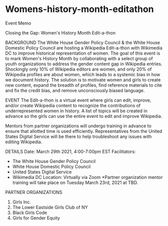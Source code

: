 # Womens-history-month-editathon

 
Event Memo

Closing the Gap: Women's History Month Edit-a-thon

BACKGROUND
The White House Gender Policy Council & the White House Domestic Policy Council are hosting a Wikipedia Edit-a-thon with Wikimedia DC to improve historical representation of women. The goal of this event is to mark Women's History Month by collaborating with a select group of youth organizations to address the gender content gap in Wikipedia entries. Shockingly only 10% of Wikipedia editors are women, and only 20% of Wikipedia profiles are about women, which leads to a systemic bias in how we document history. The solution is to motivate women and girls to create new content, expand the breadth of profiles, find reference materials to cite and fix the credit bias, and remove unconsciously biased language.

EVENT
The Edit-a-thon is a virtual event where girls can edit, improve, and/or create Wikipedia content to recognize the contributions of underrepresented women in history. A list of topics will be created in advance so the girls can use the entire event to edit and improve Wikipedia. 

Mentors from partner organizations will undergo training in advance to ensure that allotted time is used efficiently. Representatives from the United States Digital Service will be there to help troubleshoot any issues with editing Wikipedia.

DETAILS
Date: March 29th 2021, 4:00-7:00pm EST
Facilitators:
- The White House Gender Policy Council
- White House Domestic Policy Council
- United States Digital Service
- Wikimedia DC
Location: Virtually via Zoom
*Partner organization mentor training will take place on Tuesday March 23rd, 2021 at TBD.

PARTNER ORGANIZATIONS
1.	Girls Inc.  
2.	The Lower Eastside Girls Club of NY 
3.	Black Girls Code 
4.	Girls for Gender Equity 

